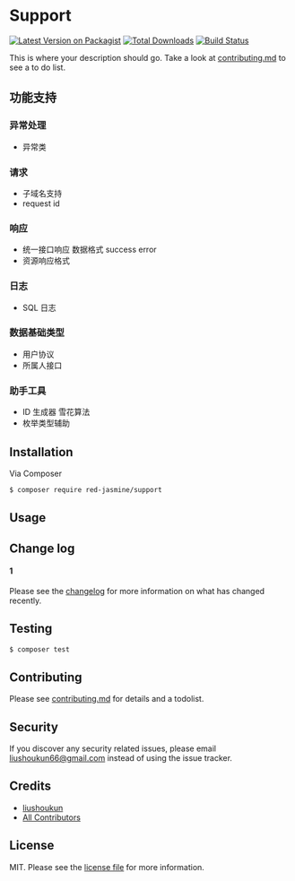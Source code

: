 # Support

[![Latest Version on Packagist][ico-version]][link-packagist]
[![Total Downloads][ico-downloads]][link-downloads]
[![Build Status][ico-travis]][link-travis]

This is where your description should go. Take a look at [contributing.md](contributing.md) to see a to do list.

## 功能支持

### 异常处理
- 异常类

### 请求
- 子域名支持
- request id

### 响应

- 统一接口响应 数据格式  success error
- 资源响应格式

### 日志

- SQL 日志

### 数据基础类型

- 用户协议
- 所属人接口

### 助手工具
- ID 生成器 雪花算法
- 枚举类型辅助

## Installation

Via Composer

``` bash
$ composer require red-jasmine/support
```

## Usage

## Change log

#### 1

Please see the [changelog](changelog.md) for more information on what has changed recently.

## Testing

``` bash
$ composer test
```

## Contributing

Please see [contributing.md](contributing.md) for details and a todolist.

## Security

If you discover any security related issues, please email liushoukun66@gmail.com instead of using the issue tracker.

## Credits

- [liushoukun][link-author]
- [All Contributors][link-contributors]

## License

MIT. Please see the [license file](license.md) for more information.

[ico-version]: https://img.shields.io/packagist/v/red-jasmine/support.svg?style=flat-square

[ico-downloads]: https://img.shields.io/packagist/dt/red-jasmine/support.svg?style=flat-square

[ico-travis]: https://img.shields.io/travis/red-jasmine/support/master.svg?style=flat-square

[ico-styleci]: https://styleci.io/repos/12345678/shield

[link-packagist]: https://packagist.org/packages/red-jasmine/support

[link-downloads]: https://packagist.org/packages/red-jasmine/support

[link-travis]: https://travis-ci.org/red-jasmine/support

[link-styleci]: https://styleci.io/repos/12345678

[link-author]: https://github.com/red-jasmine

[link-contributors]: ../../contributors
